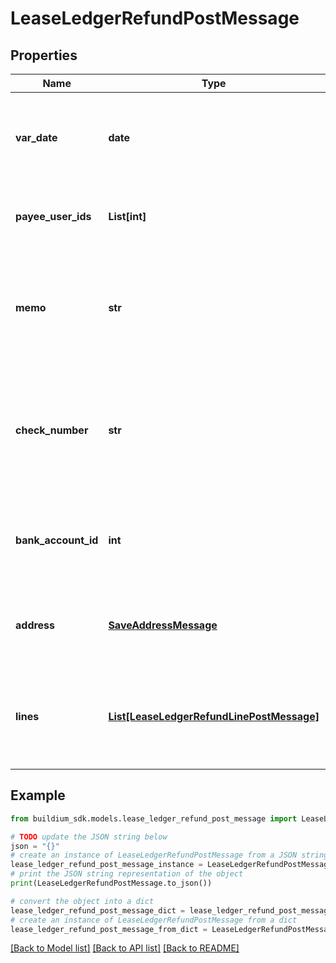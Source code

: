 # LeaseLedgerRefundPostMessage


## Properties

Name | Type | Description | Notes
------------ | ------------- | ------------- | -------------
**var_date** | **date** | The date of the refund. The date must be formatted as YYYY-MM-DD. | 
**payee_user_ids** | **List[int]** | Unique identifiers of the users receiving the refund. | 
**memo** | **str** | A brief note describing the reason for the refund. The value cannot exceed 65 characters. | [optional] 
**check_number** | **str** | Check number associated with the refund, if applicable. The value cannot exceed 30 characters. | [optional] 
**bank_account_id** | **int** | Unique identifier of the bank account the refund is issued from. | 
**address** | [**SaveAddressMessage**](SaveAddressMessage.md) | Address to be displayed on the refund check. | 
**lines** | [**List[LeaseLedgerRefundLinePostMessage]**](LeaseLedgerRefundLinePostMessage.md) | A collection of line items included in the refund. At least one line item is required. | 

## Example

```python
from buildium_sdk.models.lease_ledger_refund_post_message import LeaseLedgerRefundPostMessage

# TODO update the JSON string below
json = "{}"
# create an instance of LeaseLedgerRefundPostMessage from a JSON string
lease_ledger_refund_post_message_instance = LeaseLedgerRefundPostMessage.from_json(json)
# print the JSON string representation of the object
print(LeaseLedgerRefundPostMessage.to_json())

# convert the object into a dict
lease_ledger_refund_post_message_dict = lease_ledger_refund_post_message_instance.to_dict()
# create an instance of LeaseLedgerRefundPostMessage from a dict
lease_ledger_refund_post_message_from_dict = LeaseLedgerRefundPostMessage.from_dict(lease_ledger_refund_post_message_dict)
```
[[Back to Model list]](../README.md#documentation-for-models) [[Back to API list]](../README.md#documentation-for-api-endpoints) [[Back to README]](../README.md)


